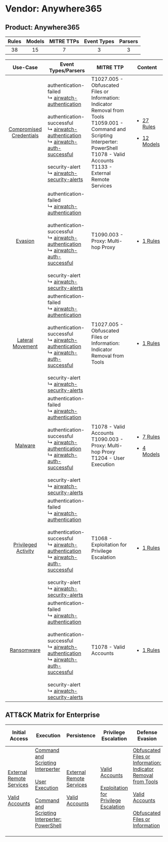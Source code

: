 Vendor: Anywhere365
===================
Product: Anywhere365
--------------------
| Rules | Models | MITRE TTPs | Event Types | Parsers |
|:-----:|:------:|:----------:|:-----------:|:-------:|
|  38   |   15   |     7      |      3      |    3    |

|                                  Use-Case                                  | Event Types/Parsers                                                                                                                                                                                                                                                                                                                                                                                                             | MITRE TTP                                                                                                                                                                                                | Content                                                                                                                      |
|:--------------------------------------------------------------------------:| ------------------------------------------------------------------------------------------------------------------------------------------------------------------------------------------------------------------------------------------------------------------------------------------------------------------------------------------------------------------------------------------------------------------------------- | -------------------------------------------------------------------------------------------------------------------------------------------------------------------------------------------------------- | ---------------------------------------------------------------------------------------------------------------------------- |
| [Compromised Credentials](../../../UseCases/uc_compromised_credentials.md) |  authentication-failed<br> ↳ [airwatch-authentication](Parsers/parserContent_airwatch-authentication.md)<br><br> authentication-successful<br> ↳ [airwatch-authentication](Parsers/parserContent_airwatch-authentication.md)<br> ↳ [airwatch-auth-successful](Parsers/parserContent_airwatch-auth-successful.md)<br><br> security-alert<br> ↳ [airwatch-security-alerts](Parsers/parserContent_airwatch-security-alerts.md)<br> | T1027.005 - Obfuscated Files or Information: Indicator Removal from Tools<br>T1059.001 - Command and Scripting Interperter: PowerShell<br>T1078 - Valid Accounts<br>T1133 - External Remote Services<br> | [<ul><li>27 Rules</li></ul><ul><li>12 Models</li></ul>](Rules_Models/r_m_anywhere365_anywhere365_Compromised_Credentials.md) |
|                 [Evasion](../../../UseCases/uc_evasion.md)                 |  authentication-failed<br> ↳ [airwatch-authentication](Parsers/parserContent_airwatch-authentication.md)<br><br> authentication-successful<br> ↳ [airwatch-authentication](Parsers/parserContent_airwatch-authentication.md)<br> ↳ [airwatch-auth-successful](Parsers/parserContent_airwatch-auth-successful.md)<br><br> security-alert<br> ↳ [airwatch-security-alerts](Parsers/parserContent_airwatch-security-alerts.md)<br> | T1090.003 - Proxy: Multi-hop Proxy<br>                                                                                                                                                                   | [<ul><li>1 Rules</li></ul>](Rules_Models/r_m_anywhere365_anywhere365_Evasion.md)                                             |
|        [Lateral Movement](../../../UseCases/uc_lateral_movement.md)        |  authentication-failed<br> ↳ [airwatch-authentication](Parsers/parserContent_airwatch-authentication.md)<br><br> authentication-successful<br> ↳ [airwatch-authentication](Parsers/parserContent_airwatch-authentication.md)<br> ↳ [airwatch-auth-successful](Parsers/parserContent_airwatch-auth-successful.md)<br><br> security-alert<br> ↳ [airwatch-security-alerts](Parsers/parserContent_airwatch-security-alerts.md)<br> | T1027.005 - Obfuscated Files or Information: Indicator Removal from Tools<br>                                                                                                                            | [<ul><li>1 Rules</li></ul>](Rules_Models/r_m_anywhere365_anywhere365_Lateral_Movement.md)                                    |
|                 [Malware](../../../UseCases/uc_malware.md)                 |  authentication-failed<br> ↳ [airwatch-authentication](Parsers/parserContent_airwatch-authentication.md)<br><br> authentication-successful<br> ↳ [airwatch-authentication](Parsers/parserContent_airwatch-authentication.md)<br> ↳ [airwatch-auth-successful](Parsers/parserContent_airwatch-auth-successful.md)<br><br> security-alert<br> ↳ [airwatch-security-alerts](Parsers/parserContent_airwatch-security-alerts.md)<br> | T1078 - Valid Accounts<br>T1090.003 - Proxy: Multi-hop Proxy<br>T1204 - User Execution<br>                                                                                                               | [<ul><li>7 Rules</li></ul><ul><li>4 Models</li></ul>](Rules_Models/r_m_anywhere365_anywhere365_Malware.md)                   |
|     [Privileged Activity](../../../UseCases/uc_privileged_activity.md)     |  authentication-failed<br> ↳ [airwatch-authentication](Parsers/parserContent_airwatch-authentication.md)<br><br> authentication-successful<br> ↳ [airwatch-authentication](Parsers/parserContent_airwatch-authentication.md)<br> ↳ [airwatch-auth-successful](Parsers/parserContent_airwatch-auth-successful.md)<br><br> security-alert<br> ↳ [airwatch-security-alerts](Parsers/parserContent_airwatch-security-alerts.md)<br> | T1068 - Exploitation for Privilege Escalation<br>                                                                                                                                                        | [<ul><li>1 Rules</li></ul>](Rules_Models/r_m_anywhere365_anywhere365_Privileged_Activity.md)                                 |
|              [Ransomware](../../../UseCases/uc_ransomware.md)              |  authentication-failed<br> ↳ [airwatch-authentication](Parsers/parserContent_airwatch-authentication.md)<br><br> authentication-successful<br> ↳ [airwatch-authentication](Parsers/parserContent_airwatch-authentication.md)<br> ↳ [airwatch-auth-successful](Parsers/parserContent_airwatch-auth-successful.md)<br><br> security-alert<br> ↳ [airwatch-security-alerts](Parsers/parserContent_airwatch-security-alerts.md)<br> | T1078 - Valid Accounts<br>                                                                                                                                                                               | [<ul><li>1 Rules</li></ul>](Rules_Models/r_m_anywhere365_anywhere365_Ransomware.md)                                          |

ATT&CK Matrix for Enterprise
----------------------------
| Initial Access                                                                                                                                   | Execution                                                                                                                                                                                                                                                       | Persistence                                                                                                                                      | Privilege Escalation                                                                                                                                          | Defense Evasion                                                                                                                                                                                                                                                               | Credential Access | Discovery | Lateral Movement | Collection | Command and Control                                                                                                                       | Exfiltration | Impact |
| ------------------------------------------------------------------------------------------------------------------------------------------------ | --------------------------------------------------------------------------------------------------------------------------------------------------------------------------------------------------------------------------------------------------------------- | ------------------------------------------------------------------------------------------------------------------------------------------------ | ------------------------------------------------------------------------------------------------------------------------------------------------------------- | ----------------------------------------------------------------------------------------------------------------------------------------------------------------------------------------------------------------------------------------------------------------------------- | ----------------- | --------- | ---------------- | ---------- | ----------------------------------------------------------------------------------------------------------------------------------------- | ------------ | ------ |
| [External Remote Services](https://attack.mitre.org/techniques/T1133)<br><br>[Valid Accounts](https://attack.mitre.org/techniques/T1078)<br><br> | [Command and Scripting Interperter](https://attack.mitre.org/techniques/T1059)<br><br>[User Execution](https://attack.mitre.org/techniques/T1204)<br><br>[Command and Scripting Interperter: PowerShell](https://attack.mitre.org/techniques/T1059/001)<br><br> | [External Remote Services](https://attack.mitre.org/techniques/T1133)<br><br>[Valid Accounts](https://attack.mitre.org/techniques/T1078)<br><br> | [Valid Accounts](https://attack.mitre.org/techniques/T1078)<br><br>[Exploitation for Privilege Escalation](https://attack.mitre.org/techniques/T1068)<br><br> | [Obfuscated Files or Information: Indicator Removal from Tools](https://attack.mitre.org/techniques/T1027/005)<br><br>[Valid Accounts](https://attack.mitre.org/techniques/T1078)<br><br>[Obfuscated Files or Information](https://attack.mitre.org/techniques/T1027)<br><br> |                   |           |                  |            | [Proxy: Multi-hop Proxy](https://attack.mitre.org/techniques/T1090/003)<br><br>[Proxy](https://attack.mitre.org/techniques/T1090)<br><br> |              |        |